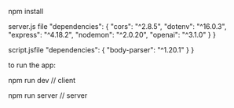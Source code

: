 npm install
  
  server.js file
  "dependencies": {
    "cors": "^2.8.5",
    "dotenv": "^16.0.3",
    "express": "^4.18.2",
    "nodemon": "^2.0.20",
    "openai": "^3.1.0"
  }
}


script.jsfile
  "dependencies": {
    "body-parser": "^1.20.1"
  }
}

to run the app:

npm run dev // client


npm run server // server
